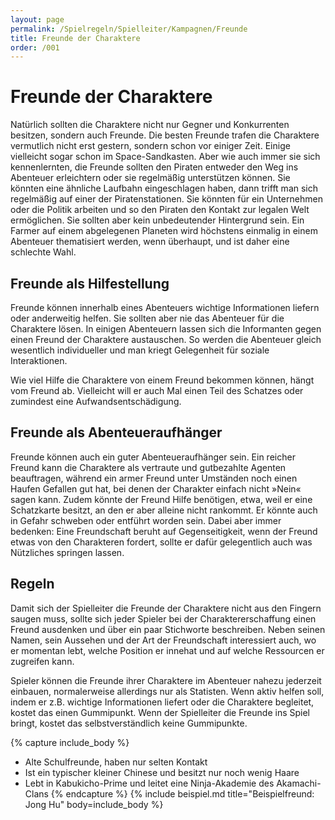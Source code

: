 ```yaml
---
layout: page
permalink: /Spielregeln/Spielleiter/Kampagnen/Freunde
title: Freunde der Charaktere
order: /001
---
```


# Freunde der Charaktere

Natürlich sollten die Charaktere nicht nur Gegner und Konkurrenten besitzen, sondern auch Freunde. Die besten Freunde trafen die Charaktere vermutlich nicht erst gestern, sondern schon vor einiger Zeit. Einige vielleicht sogar schon im Space-Sandkasten. Aber wie auch immer sie sich kennenlernten, die Freunde sollten den Piraten entweder den Weg ins Abenteuer erleichtern oder sie regelmäßig unterstützen können. Sie könnten eine ähnliche Laufbahn eingeschlagen haben, dann trifft man sich regelmäßig auf einer der Piratenstationen. Sie könnten für ein Unternehmen oder die Politik arbeiten und so den Piraten den Kontakt zur legalen Welt ermöglichen. Sie sollten aber kein unbedeutender Hintergrund sein. Ein Farmer auf einem abgelegenen Planeten wird höchstens einmalig in einem Abenteuer thematisiert werden, wenn überhaupt, und ist daher eine schlechte Wahl.

## Freunde als Hilfestellung

Freunde können innerhalb eines Abenteuers wichtige Informationen liefern oder anderweitig helfen. Sie sollten aber nie das Abenteuer für die Charaktere lösen. In einigen Abenteuern lassen sich die Informanten gegen einen Freund der Charaktere austauschen. So werden die Abenteuer gleich wesentlich individueller und man kriegt Gelegenheit für soziale Interaktionen.

Wie viel Hilfe die Charaktere von einem Freund bekommen können, hängt vom Freund ab. Vielleicht will er auch Mal einen Teil des Schatzes oder zumindest eine Aufwandsentschädigung.

## Freunde als Abenteueraufhänger

Freunde können auch ein guter Abenteueraufhänger sein. Ein reicher Freund kann die Charaktere als vertraute und gutbezahlte Agenten beauftragen, während ein armer Freund unter Umständen noch einen Haufen Gefallen gut hat, bei denen der Charakter einfach nicht &raquo;Nein&laquo; sagen kann. Zudem könnte der Freund Hilfe benötigen, etwa, weil er eine Schatzkarte besitzt, an den er aber alleine nicht rankommt. Er könnte auch in Gefahr schweben oder entführt worden sein. Dabei aber immer bedenken: Eine Freundschaft beruht auf Gegenseitigkeit, wenn der Freund etwas von den Charakteren fordert, sollte er dafür gelegentlich auch was Nützliches springen lassen.

## Regeln

Damit sich der Spielleiter die Freunde der Charaktere nicht aus den Fingern saugen muss, sollte sich jeder Spieler bei der Charaktererschaffung einen Freund ausdenken und über ein paar Stichworte beschreiben. Neben seinen Namen, sein Aussehen und der Art der Freundschaft interessiert auch, wo er momentan lebt, welche Position er innehat und auf welche Ressourcen er zugreifen kann.

Spieler können die Freunde ihrer Charaktere im Abenteuer nahezu jederzeit einbauen, normalerweise allerdings nur als Statisten. Wenn aktiv helfen soll, indem er z.B. wichtige Informationen liefert oder die Charaktere begleitet, kostet das einen Gummipunkt. Wenn der Spielleiter die Freunde ins Spiel bringt, kostet das selbstverständlich keine Gummipunkte.

{% capture include_body %}

- Alte Schulfreunde, haben nur selten Kontakt
- Ist ein typischer kleiner Chinese und besitzt nur noch wenig Haare
- Lebt in Kabukicho-Prime und leitet eine Ninja-Akademie des Akamachi-Clans
{% endcapture %}
{% include beispiel.md title="Beispielfreund: Jong Hu" body=include_body %}
